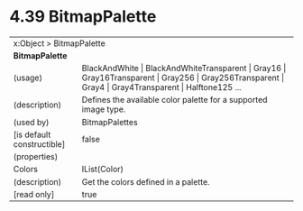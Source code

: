 <html dir="LTR" xmlns:mshelp="http://msdn.microsoft.com/mshelp" xmlns:ddue="http://ddue.schemas.microsoft.com/authoring/2003/5" xmlns:xlink="http://www.w3.org/1999/xlink" xmlns:tool="http://www.microsoft.com/tooltip">

<body>
 <input type="hidden" id="userDataCache" class="userDataStyle">
 <input type="hidden" id="hiddenScrollOffset">
 <img id="dropDownImage" style="display:none; height:0; width:0;" src="../local/drpdown.gif">
 <img id="dropDownHoverImage" style="display:none; height:0; width:0;" src="../local/drpdown_orange.gif">
 <img id="collapseImage" style="display:none; height:0; width:0;" src="../local/collapse.gif">
 <img id="expandImage" style="display:none; height:0; width:0;" src="../local/exp.gif">
 <img id="collapseAllImage" style="display:none; height:0; width:0;" src="../local/collall.gif">
 <img id="expandAllImage" style="display:none; height:0; width:0;" src="../local/expall.gif">
 <img id="copyImage" style="display:none; height:0; width:0;" src="../local/copycode.gif">
 <img id="copyHoverImage" style="display:none; height:0; width:0;" src="../local/copycodeHighlight.gif">
 <div id="header"><h1 class="heading">4.39 BitmapPalette</h1></div>

 <div id="mainSection">
 <div id="mainBody">
 <div id="allHistory" class="saveHistory" onsave="saveAll()" onload="loadAll()"></div>
 <p xmlns:wsd="http://wsdev.schemas.microsoft.com/authoring/2008/2" xmlns:msxsl="urn:schemas-microsoft-com:xslt" xmlns:script="urn:script" xmlns:build="urn:build">
 </p>
 <div id="sectionSection0" class="section" name="collapseableSection">
 <content xmlns="http://ddue.schemas.microsoft.com/authoring/2003/5" xmlns:wsd="http://wsdev.schemas.microsoft.com/authoring/2008/2" xmlns:msxsl="urn:schemas-microsoft-com:xslt" xmlns:script="urn:script" xmlns:build="urn:build">
 </content>
 </div>
 <div id="sectionSection1" class="section" name="collapseableSection">
 <content xmlns="http://ddue.schemas.microsoft.com/authoring/2003/5" xmlns:wsd="http://wsdev.schemas.microsoft.com/authoring/2008/2" xmlns:msxsl="urn:schemas-microsoft-com:xslt" xmlns:script="urn:script" xmlns:build="urn:build">
 <table class="ProtocolAuthoredTable" xmlns="">
 <tr><td colspan="2">
<mshelp:link keywords="86913f34-aa06-4c94-9f09-83936a822fd8" tabindex="0">x:Object</mshelp:link> &gt; <mshelp:link keywords="1b234b7c-74f9-453e-a780-2f2a563e1927" tabindex="0">BitmapPalette</mshelp:link> </td>
 </tr>
 <tr><td colspan="2">
 <b>
BitmapPalette </b>
 </td>
 </tr>
 <tr><td><div class="indent0">(usage)</div></td>
 <td><mshelp:link keywords="9b998a44-e6a1-4aa7-99ae-f65e3f54fa63" tabindex="0">BlackAndWhite</mshelp:link> | <mshelp:link keywords="9b998a44-e6a1-4aa7-99ae-f65e3f54fa63" tabindex="0">BlackAndWhiteTransparent</mshelp:link> | <mshelp:link keywords="9b998a44-e6a1-4aa7-99ae-f65e3f54fa63" tabindex="0">Gray16</mshelp:link> | <mshelp:link keywords="9b998a44-e6a1-4aa7-99ae-f65e3f54fa63" tabindex="0">Gray16Transparent</mshelp:link> | <mshelp:link keywords="9b998a44-e6a1-4aa7-99ae-f65e3f54fa63" tabindex="0">Gray256</mshelp:link> | <mshelp:link keywords="9b998a44-e6a1-4aa7-99ae-f65e3f54fa63" tabindex="0">Gray256Transparent</mshelp:link> | <mshelp:link keywords="9b998a44-e6a1-4aa7-99ae-f65e3f54fa63" tabindex="0">Gray4</mshelp:link> | <mshelp:link keywords="9b998a44-e6a1-4aa7-99ae-f65e3f54fa63" tabindex="0">Gray4Transparent</mshelp:link> | <mshelp:link keywords="9b998a44-e6a1-4aa7-99ae-f65e3f54fa63" tabindex="0">Halftone125</mshelp:link> ... </td>
 </tr>
 <tr><td><div class="indent0">(description)</div></td>
 <td>Defines the available color palette for a supported image type. </td>
 </tr>
 <tr><td><div class="indent0">(used by)</div></td>
 <td><mshelp:link keywords="0bd2cbad-ae8e-4fa1-b73f-5e84741dac32" tabindex="0">BitmapPalettes</mshelp:link> </td>
 </tr>
 <tr><td><div class="indent0">[is default constructible]</div></td>
 <td>false </td>
 </tr>
 <tr><td><div class="indent0">(properties)</div></td>
 <td> </td>
 </tr>
 <tr><td><div class="indent2">Colors</div></td>
 <td><mshelp:link keywords="4ff82cde-9315-42fd-9cf4-8e50e7d83c3d" tabindex="0">IList</mshelp:link>(<mshelp:link keywords="cda4f641-9512-4ab0-9fae-36f540394464" tabindex="0">Color</mshelp:link>) </td>
 </tr>
 <tr><td><div class="indent4">(description)</div></td>
 <td>Get the colors defined in a palette. </td>
 </tr>
 <tr><td><div class="indent4">[read only]</div></td>
 <td>true </td>
 </tr>
</table>
 </content>
 </div>
 <!--[if gte IE 5]>
 <tool:tip element="languageFilterToolTip" avoidmouse="false"/>
 <![endif]-->
 </div>
 <a name="feedback"></a><span></span>
 </div>
</body></html>
